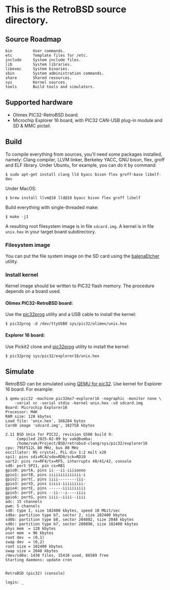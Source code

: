 # This is the RetroBSD source directory.

## Source Roadmap

    bin         User commands.
    etc         Template files for /etc.
    include     System include files.
    lib         System libraries.
    libexec     System binaries.
    sbin        System administration commands.
    share       Shared resources.
    sys         Kernel sources.
    tools       Build tools and simulators.


## Supported hardware

 * Olimex PIC32-RetroBSD board.
 * Microchip Explorer 16 board, with PIC32 CAN-USB plug-in module and SD & MMC pictail.


## Build

To compile everything from sources, you'll need some packages installed, namely:
Clang compiler, LLVM linker, Berkeley YACC, GNU bison, flex, groff and ELF library.
Under Ubuntu, for example, you can do it by command:
```shell
$ sudo apt-get install clang lld byacc bison flex groff-base libelf-dev
```

Under MacOS:
```shell
$ brew install llvm@18 lld@18 byacc bison flex groff libelf
```

Build everything with single-threaded make:
```shell
$ make -j1
```

A resulting root filesystem image is in file `sdcard.img`.
A kernel is in file `unix.hex` in your target board subdirectory.


### Filesystem image

You can put the file system image on the SD card using the [balenaEtcher](https://etcher.balena.io) utility.

### Install kernel

Kernel image should be written to PIC32 flash memory.  The procedure depends
on a board used.

#### Olimex PIC32-RetroBSD board:
Use the [pic32prog](https://github.com/sergev/pic32prog) utility and a USB cable
to install the kernel:

```shell
$ pic32prog -d /dev/ttyUSB0 sys/pic32/olimex/unix.hex
```

#### Explorer 16 board:
Use Pickit2 clone and [pic32prog](https://github.com/sergev/pic32prog) utility
to install the kernel:

``` shell
$ pic32prog sys/pic32/explorer16/unix.hex
```

## Simulate
RetroBSD can be simulated using [QEMU for pic32](https://github.com/sergev/qemu).
Use kernel for Explorer 16 board. For example:
```
$ qemu-pic32 -machine pic32mx7-explorer16 -nographic -monitor none \
    -serial vc -serial stdio -kernel unix.hex -sd sdcard.img
Board: Microchip Explorer16
Processor: M4K
RAM size: 128 kbytes
Load file: 'unix.hex', 166284 bytes
Card0 image 'sdcard.img', 102758 kbytes

2.11 BSD Unix for PIC32, revision G580 build 9:
     Compiled 2025-02-09 by vak@bumba:
     /home/vak/Project/BSD/retrobsd-clang/sys/pic32/explorer16
cpu: 795F512L 80 MHz, bus 80 MHz
oscillator: HS crystal, PLL div 1:2 mult x20
spi1: pins sdi=RC4/sdo=RD0/sck=RD10
uart2: pins rx=RF4/tx=RF5, interrupts 40/41/42, console
sd0: port SPI1, pin cs=RB1
gpio0: portA, pins ii---ii-iiiioooo
gpio1: portB, pins iiiiiiiiiiiiii-i
gpio2: portC, pins iiii--------iii-
gpio3: portD, pins iiiii-iiiiiiiii-
gpio4: portE, pins ------iiiiiiiiii
gpio5: portF, pins --ii---i----iiii
gpio6: portG, pins iiii--iiii--iiii
adc: 15 channels
pwm: 5 channels
sd0: type I, size 102400 kbytes, speed 10 Mbit/sec
sd0a: partition type b7, sector 2, size 102400 kbytes
sd0b: partition type b8, sector 204802, size 2048 kbytes
sd0c: partition type b7, sector 208898, size 102400 kbytes
phys mem  = 128 kbytes
user mem  = 96 kbytes
root dev  = (0,1)
swap dev  = (0,2)
root size = 102400 kbytes
swap size = 2048 kbytes
/dev/sd0a: 1438 files, 15410 used, 86589 free
Starting daemons: update cron


RetroBSD (pic32) (console)

login: _
```
